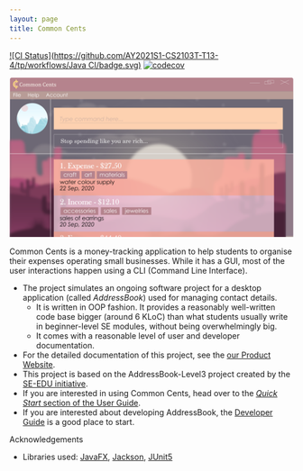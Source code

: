 ```yaml
---
layout: page
title: Common Cents
---
```


[![CI Status](https://github.com/AY2021S1-CS2103T-T13-4/tp/workflows/Java CI/badge.svg)](https://github.com/AY2021S1-CS2103T-T13-4/tp/actions)
[![codecov](https://codecov.io/gh/AY2021S1-CS2103T-T13-4/tp/branch/master/graph/badge.svg)](https://codecov.io/gh/AY2021S1-CS2103T-T13-4/tp)

![Ui](images/Ui.png)

Common Cents is a money-tracking application to help students to organise their expenses operating small businesses. While it has a GUI, most of the user interactions happen using a CLI (Command Line Interface). <br> 

* The project simulates an ongoing software project for a desktop application (called _AddressBook_) used for managing contact details.
  * It is written in OOP fashion. It provides a reasonably well-written code base bigger (around 6 KLoC) than what students usually write in beginner-level SE modules, without being overwhelmingly big.
  * It comes with a reasonable level of user and developer documentation.
* For the detailed documentation of this project, see the [our Product Website](https://ay2021s1-cs2103t-t13-4.github.io/tp/).
* This project is based on the AddressBook-Level3 project created by the [SE-EDU initiative](https://se-education.org).
* If you are interested in using Common Cents, head over to the [_Quick Start_ section of the User Guide]((UserGuide.html#quick-start)).
* If you are interested about developing AddressBook, the [Developer Guide](DeveloperGuide.html) is a good place to start.

Acknowledgements

* Libraries used: [JavaFX](https://openjfx.io/), [Jackson](https://github.com/FasterXML/jackson), [JUnit5](https://github.com/junit-team/junit5)

